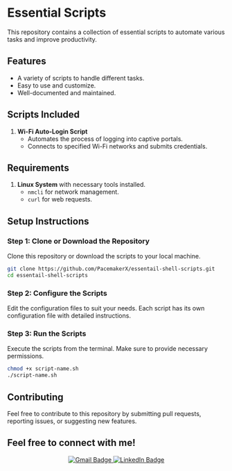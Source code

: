 # Essential Scripts

This repository contains a collection of essential scripts to automate various tasks and improve productivity.

## Features
- A variety of scripts to handle different tasks.
- Easy to use and customize.
- Well-documented and maintained.


## Scripts Included
1. **Wi-Fi Auto-Login Script**
    - Automates the process of logging into captive portals.
    - Connects to specified Wi-Fi networks and submits credentials.


## Requirements
1. **Linux System** with necessary tools installed.
    - `nmcli` for network management.
    - `curl` for web requests.


## Setup Instructions

### Step 1: Clone or Download the Repository
Clone this repository or download the scripts to your local machine.

```bash
git clone https://github.com/PacemakerX/essentail-shell-scripts.git
cd essentail-shell-scripts
```

### Step 2: Configure the Scripts
Edit the configuration files to suit your needs. Each script has its own configuration file with detailed instructions.

### Step 3: Run the Scripts
Execute the scripts from the terminal. Make sure to provide necessary permissions.

```bash
chmod +x script-name.sh
./script-name.sh
```


## Contributing
Feel free to contribute to this repository by submitting pull requests, reporting issues, or suggesting new features.


## Feel free to connect with me!

<p align="center">
    <a href="mailto:sparsh.officialwork@gmail.com">
        <img src="https://img.shields.io/badge/Gmail-sparsh.officialwork@gmail.com-D14836?style=for-the-badge&logo=gmail&logoColor=white" alt="Gmail Badge" />
    </a>
    <a href="https://www.linkedin.com/in/sparshsoni">
        <img src="https://img.shields.io/badge/LinkedIn-Connect-blue?style=for-the-badge&logo=linkedin&logoColor=white" alt="LinkedIn Badge" />
    </a>
</p>